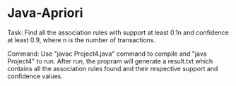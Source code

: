 # Java-Apriori

Task:
Find all the association rules with support at least 0.1n and confidence at least 0.9, where n is the number of transactions.

Command:
Use "javac Project4.java" command to compile and "java Project4" to run.
After run, the propram will generate a result.txt which contains all the 
association rules found and their respective support and confidence values.
